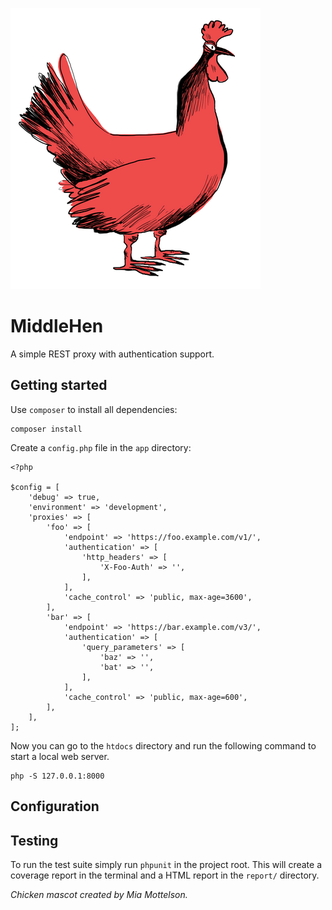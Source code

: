 ![MiddleHen Mascot](https://raw.githubusercontent.com/informeren/middlehen/develop/assets/middlehen-400.png)

MiddleHen
=========

A simple REST proxy with authentication support.


Getting started
---------------

Use `composer` to install all dependencies:

    composer install

Create a `config.php` file in the `app` directory:

```
<?php

$config = [
    'debug' => true,
    'environment' => 'development',
    'proxies' => [
        'foo' => [
            'endpoint' => 'https://foo.example.com/v1/',
            'authentication' => [
                'http_headers' => [
                    'X-Foo-Auth' => '',
                ],
            ],
            'cache_control' => 'public, max-age=3600',
        ],
        'bar' => [
            'endpoint' => 'https://bar.example.com/v3/',
            'authentication' => [
                'query_parameters' => [
                    'baz' => '',
                    'bat' => '',
                ],
            ],
            'cache_control' => 'public, max-age=600',
        ],
    ],
];
```

Now you can go to the `htdocs` directory and run the following command to start a local web server.

    php -S 127.0.0.1:8000


Configuration
-------------


Testing
-------

To run the test suite simply run `phpunit` in the project root. This will create a coverage report in the terminal and a HTML report in the `report/` directory.


_Chicken mascot created by Mia Mottelson._
